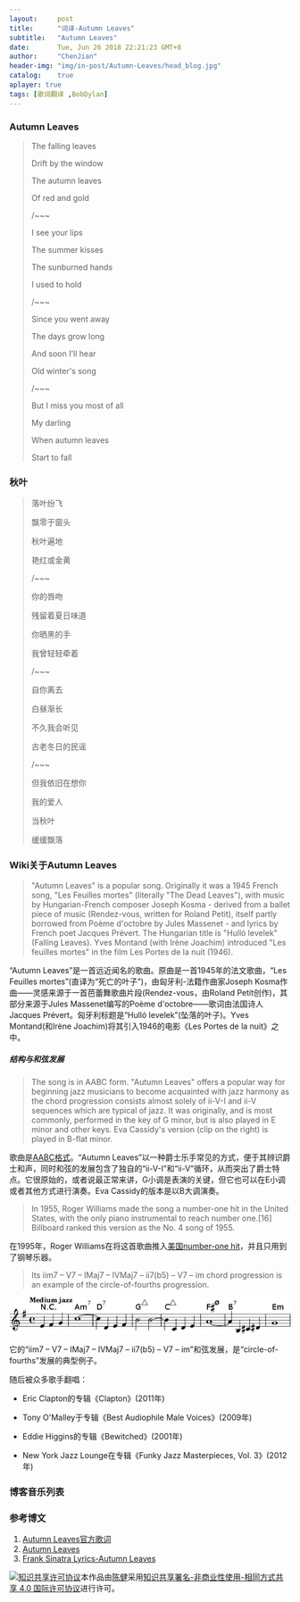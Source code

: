 ```yaml
---
layout:     post
title:      "词译-Autumn Leaves"
subtitle:   "Autumn Leaves"
date:       Tue, Jun 26 2018 22:21:23 GMT+8
author:     "ChenJian"
header-img: "img/in-post/Autumn-Leaves/head_blog.jpg"
catalog:    true
aplayer: true
tags: [歌词翻译 ,BobDylan]
---
```


<div 
    class="aplayer"
    data-id="30398654"
    data-server="netease"
    data-type="song"
    data-autoplay="true"
    data-fixed="true">
</div>

### Autumn Leaves

> The falling leaves
> 
> Drift by the window
> 
> The autumn leaves
> 
> Of red and gold
>
> /~~~
> 
> I see your lips
>
> The summer kisses
> 
> The sunburned hands
> 
> I used to hold
>
> /~~~
> 
>  Since you went away
> 
> The days grow long
> 
> And soon I'll hear
> 
> Old winter's song
>
> /~~~
> 
> But I miss you most of all
> 
> My darling
> 
> When autumn leaves
> 
> Start to fall

### 秋叶

> 落叶纷飞
> 
> 飘零于窗头
> 
> 秋叶遍地
> 
> 艳红或金黄
>
> /~~~
> 
> 你的唇吻
> 
> 残留着夏日味道
> 
> 你晒黑的手
> 
> 我曾轻轻牵着
>
> /~~~
> 
> 自你离去
> 
> 白昼渐长
> 
> 不久我会听见
> 
> 古老冬日的民谣
>
> /~~~
> 
> 但我依旧在想你
> 
> 我的爱人
> 
> 当秋叶
> 
> 缓缓飘落


### Wiki关于Autumn Leaves

> "Autumn Leaves" is a popular song. Originally it was a 1945 French song, "Les Feuilles mortes" (literally "The Dead Leaves"), with music by Hungarian-French composer Joseph Kosma - derived from a ballet piece of music (Rendez-vous, written for Roland Petit), itself partly borrowed from Poème d'octobre by Jules Massenet - and lyrics by French poet Jacques Prévert. The Hungarian title is "Hulló levelek" (Falling Leaves). Yves Montand (with Irène Joachim) introduced "Les feuilles mortes" in the film Les Portes de la nuit (1946).

“Autumn Leaves”是一首远近闻名的歌曲。原曲是一首1945年的法文歌曲，“Les Feuilles mortes”(直译为“死亡的叶子”)，由匈牙利-法籍作曲家Joseph Kosma作曲——灵感来源于一首芭蕾舞歌曲片段(Rendez-vous，由Roland Petit创作)，其部分来源于Jules Massenet编写的Poème d'octobre——歌词由法国诗人Jacques Prévert。匈牙利标题是“Hulló levelek”(坠落的叶子)。Yves Montand(和Irène Joachim)将其引入1946的电影《Les Portes de la nuit》之中。

##### 结构与和弦发展

> The song is in AABC form. "Autumn Leaves" offers a popular way for beginning jazz musicians to become acquainted with jazz harmony as the chord progression consists almost solely of ii-V-I and ii-V sequences which are typical of jazz. It was originally, and is most commonly, performed in the key of G minor, but is also played in E minor and other keys. Eva Cassidy's version (clip on the right) is played in B-flat minor.

歌曲是[AABC格式](https://en.wikipedia.org/wiki/Musical_form)。“Autumn Leaves”以一种爵士乐手常见的方式，便于其辨识爵士和声，同时和弦的发展包含了独自的“ii-V-I”和“ii-V”循环，从而突出了爵士特点。它很原始的，或者说最正常来讲，G小调是表演的关键，但它也可以在E小调或者其他方式进行演奏。Eva Cassidy的版本是以B大调演奏。

<div 
    class="aplayer"
    data-id="17642292"
    data-server="netease"
    data-type="song"
    data-autoplay="false">
</div>

> In 1955, Roger Williams made the song a number-one hit in the United States, with the only piano instrumental to reach number one.[16] Billboard ranked this version as the No. 4 song of 1955.

在1995年，Roger Williams在将这首歌曲推入[美国number-one hit](https://en.wikipedia.org/wiki/List_of_Billboard_number-one_singles_of_1955)，并且只用到了钢琴乐器。

<div 
    class="aplayer"
    data-id="531417047"
    data-server="netease"
    data-type="song"
    data-autoplay="false">
</div>

> Its iim7 – V7 – IMaj7 – IVMaj7 – ii7(b5) – V7 – im chord progression is an example of the circle-of-fourths progression.

![circle-of-fourths](/img/in-post/Autumn-Leaves/circle-of-fourths.png)


它的“iim7 – V7 – IMaj7 – IVMaj7 – ii7(b5) – V7 – im”和弦发展，是“circle-of-fourths”发展的典型例子。

随后被众多歌手翻唱：

- Eric Clapton的专辑《Clapton》(2011年)

<div 
    class="aplayer"
    data-id="17541009"
    data-server="netease"
    data-type="song"
    data-autoplay="false">
</div>


- Tony O'Malley于专辑《Best Audiophile Male Voices》(2009年)

<div 
    class="aplayer"
    data-id="27060411"
    data-server="netease"
    data-type="song"
    data-autoplay="false">
</div>

- Eddie Higgins的专辑《Bewitched》(2001年)

<div 
    class="aplayer"
    data-id="1308492"
    data-server="netease"
    data-type="song"
    data-autoplay="false">
</div>

- New York Jazz Lounge在专辑《Funky Jazz Masterpieces, Vol. 3》(2012年)

<div 
    class="aplayer"
    data-id="29202382"
    data-server="netease"
    data-type="song"
    data-autoplay="false">
</div>

### 博客音乐列表

<div
    class="aplayer"
    data-id="2258267343"
    data-server="netease"
    data-type="playlist">
</div>

### 参考博文

1. [Autumn Leaves官方歌词](https://www.bobdylan.com/songs/autumn-leaves/)
2. [Autumn Leaves](https://en.wikipedia.org/wiki/Autumn_Leaves_(1945_song))
3. [Frank Sinatra Lyrics-Autumn Leaves](https://www.azlyrics.com/lyrics/franksinatra/autumnleaves.html)

<a rel="license" href="http://creativecommons.org/licenses/by-nc-sa/4.0/"><img alt="知识共享许可协议" style="border-width:0" src="https://i.creativecommons.org/l/by-nc-sa/4.0/88x31.png" /></a>本作品由<a xmlns:cc="http://creativecommons.org/ns#" href="https://o-my-chenjian.com/2018/06/26/Autumn-Leaves/" property="cc:attributionName" rel="cc:attributionURL">陈健</a>采用<a rel="license" href="http://creativecommons.org/licenses/by-nc-sa/4.0/">知识共享署名-非商业性使用-相同方式共享 4.0 国际许可协议</a>进行许可。